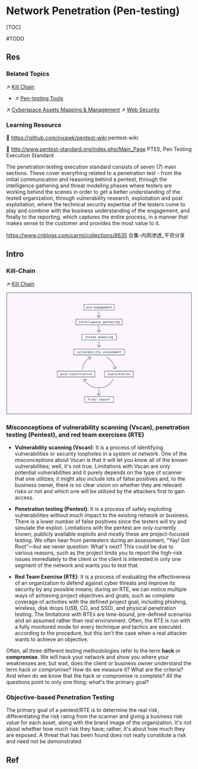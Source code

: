 # Network Penetration (Pen-testing)

[TOC]




#TODO 



## Res
### Related Topics
↗ [Kill Chain](../../../☠️%20Kill%20Chain/Kill%20Chain.md)
- ↗ [Pen-testing Tools](../../../☠️%20Kill%20Chain/Pen-testing%20Tools/Pen-testing%20Tools.md)

↗ [Cyberspace Assets Mapping & Management](../../../⛈️%20Risk%20Management/🐄%20Cyberspace%20Assets/🧨%20Cyberspace%20Assets%20Mapping%20&%20Management/Cyberspace%20Assets%20Mapping%20&%20Management.md)
↗ [Web Security](../Web%20Security.md)


### Learning Resource
📂 https://github.com/nixawk/pentest-wiki
pentest-wiki

📄 http://www.pentest-standard.org/index.php/Main_Page
PTES, Pen Testing Execution Standard

The penetration testing execution standard consists of seven (7) main sections. These cover everything related to a penetration test - from the initial communication and reasoning behind a pentest, through the intelligence gathering and threat modeling phases where testers are working behind the scenes in order to get a better understanding of the tested organization, through vulnerability research, exploitation and post exploitation, where the technical security expertise of the testers come to play and combine with the business understanding of the engagement, and finally to the reporting, which captures the entire process, in a manner that makes sense to the customer and provides the most value to it.

https://www.cnblogs.com/carmi/collections/8635
合集-内网渗透_干货分享



## Intro
### Kill-Chain
↗ [Kill Chain](../../../☠️%20Kill%20Chain/Kill%20Chain.md)

![](../../../../../Assets/Pics/Screenshot%202023-10-09%20at%207.33.54AM.png)

### Misconceptions of vulnerability scanning (Vscan), penetration testing (Pentest), and red team exercises (RTE)
- **Vulnerability scanning (Vscan)**: It is a process of identifying vulnerabilities or security loopholes in a system or network. One of the misconceptions about Vscan is that it will let you know all of the known vulnerabilities; well, it's not true. Limitations with Vscan are only potential vulnerabilities and it purely depends on the type of scanner that one utilizes; it might also include lots of false positives and, to the business owner, there is no clear vision on whether they are relevant risks or not and which one will be utilized by the attackers first to gain access. 

- **Penetration testing (Pentest)**: It is a process of safely exploiting vulnerabilities without much impact to the existing network or business. There is a lower number of false positives since the testers will try and simulate the exploit. Limitations with the pentest are only currently known, publicly available exploits and mostly these are project-focused testing. We often hear from pentesters during an assessment, "Yay! Got Root"—but we never question: What's next? This could be due to various reasons, such as the project limits you to report the high-risk issues immediately to the client or the client is interested in only one segment of the network and wants you to test that.

- **Red Team Exercise (RTE)**: It is a process of evaluating the effectiveness of an organization to defend against cyber threats and improve its security by any possible means; during an RTE, we can notice multiple ways of achieving project objectives and goals, such as complete coverage of activities with the defined project goal, including phishing, wireless, disk drops (USB, CD, and SSD), and physical penetration testing. The limitations with RTEs are time-bound, pre-defined scenarios and an assumed rather than real environment. Often, the RTE is run with a fully monitored mode for every technique and tactics are executed according to the procedure, but this isn't the case when a real attacker wants to achieve an objective.

Often, all three different testing methodologies refer to the term **hack** or **compromise**. We will hack your network and show you where your weaknesses are; but wait, does the client or business owner understand the term hack or compromise? How do we measure it? What are the criteria? And when do we know that the hack or compromise is complete? All the questions point to only one thing: what's the primary goal?


### Objective-based Penetration Testing
The primary goal of a pentest/RTE is to determine the real risk, differentiating the risk rating from the scanner and giving a business risk value for each asset, along with the brand image of the organization. It's not about whether how much risk they have; rather, it's about how much they are exposed. A threat that has been found does not really constitute a risk and need not be demonstrated



## Ref
